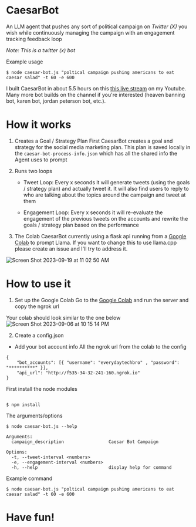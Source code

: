 # CaesarBot
An LLM agent that pushes any sort of political campaign on *Twitter (X)* you wish while continuously managing the campaign with an engagement tracking feedback loop

*Note: This is a twitter (x) bot*

Example usage
```
$ node caesar-bot.js "poltical campaign pushing americans to eat caesar salad" -t 60 -e 600
```

I built CaesarBot in about 5.5 hours on this [this live stream](https://www.youtube.com/live/zkpB3Wmxj60) on my Youtube. Many more bot builds on the channel if you're interested (heaven banning bot, karen bot, jordan peterson bot, etc.).

# How it works
1) Creates a Goal / Strategy Plan
First CaesarBot creates a goal and strategy for the social media marketing plan. This plan is saved locally in the `caesar-bot-process-info.json` which has all the shared info the Agent uses to prompt

2) Runs two loops
	- Tweet Loop: Every x seconds it will generate tweets (using the goals / strategy plan) and actually tweet it. It will also find users to reply to who are talking about the topics around the campaign and tweet at them

	- Engagement Loop: Every x seconds it will re-evaluate the engagement of the previous tweets on the accounts and rewrite the goals / strategy plan based on the performance 

3) The Colab
CaesarBot currently using a flask api running from a [Google Colab](https://colab.research.google.com/drive/1Q3PI9Vt4IEiUQKXvLnRJyOOjZdWmrmSR?usp=sharing) to prompt Llama. If you want to change this to use llama.cpp please create an issue and I'll try to address it.

![Screen Shot 2023-09-19 at 11 02 50 AM](https://github.com/jawerty/CaesarBot/assets/1999719/9e73446e-4799-45fc-9c45-c0727f1a4676)

# How to use it
1) Set up the Google Colab 
Go to the [Google Colab](https://colab.research.google.com/drive/1Q3PI9Vt4IEiUQKXvLnRJyOOjZdWmrmSR?usp=sharing) and run the server and copy the ngrok url

Your colab should look similar to the one below
![Screen Shot 2023-09-06 at 10 15 14 PM](https://github.com/jawerty/CaesarBot/assets/1999719/d0e19fef-d201-46e9-a1d9-5359557cb1c3)

2) Create a config.json
- Add your bot account info
All the ngrok url from the colab to the config
```
{
	"bot_accounts": [{ "username": "everydaytechbro" , "password": "**********" }],
	"api_url": "http://f535-34-32-241-160.ngrok.io"
}

```
First install the node modules
```

$ npm install

```

The arguments/options
```
$ node caesar-bot.js --help

Arguments:
  campaign_description                 Caesar Bot Campaign

Options:
  -t, --tweet-interval <numbers>
  -e, --engagement-interval <numbers>
  -h, --help                           display help for command

```

Example command
```
$ node caesar-bot.js "poltical campaign pushing americans to eat caesar salad" -t 60 -e 600
```


# Have fun!
